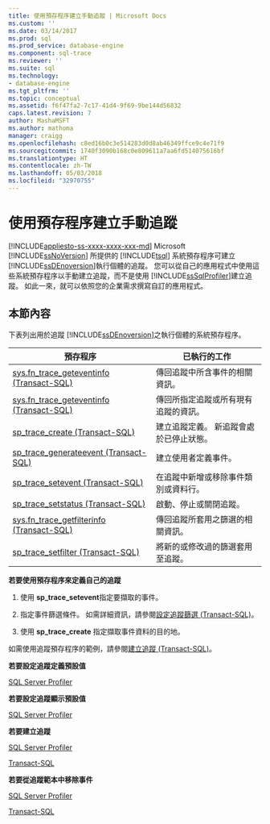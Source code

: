 ```yaml
---
title: 使用預存程序建立手動追蹤 | Microsoft Docs
ms.custom: ''
ms.date: 03/14/2017
ms.prod: sql
ms.prod_service: database-engine
ms.component: sql-trace
ms.reviewer: ''
ms.suite: sql
ms.technology:
- database-engine
ms.tgt_pltfrm: ''
ms.topic: conceptual
ms.assetid: f6f47fa2-7c17-41d4-9f69-9be144d56832
caps.latest.revision: 7
author: MashaMSFT
ms.author: mathoma
manager: craigg
ms.openlocfilehash: c8ed16b0c3e514283d0d8ab46349ffce9c4e71f9
ms.sourcegitcommit: 1740f3090b168c0e809611a7aa6fd514075616bf
ms.translationtype: HT
ms.contentlocale: zh-TW
ms.lasthandoff: 05/03/2018
ms.locfileid: "32970755"
---
```

# <a name="create-manual-traces-using-stored-procedures"></a>使用預存程序建立手動追蹤
[!INCLUDE[appliesto-ss-xxxx-xxxx-xxx-md](../../includes/appliesto-ss-xxxx-xxxx-xxx-md.md)]
  Microsoft [!INCLUDE[ssNoVersion](../../includes/ssnoversion-md.md)] 所提供的 [!INCLUDE[tsql](../../includes/tsql-md.md)] 系統預存程序可建立 [!INCLUDE[ssDEnoversion](../../includes/ssdenoversion-md.md)]執行個體的追蹤。 您可以從自己的應用程式中使用這些系統預存程序以手動建立追蹤，而不是使用 [!INCLUDE[ssSqlProfiler](../../includes/sssqlprofiler-md.md)]建立追蹤。 如此一來，就可以依照您的企業需求撰寫自訂的應用程式。  
  
## <a name="in-this-section"></a>本節內容  
 下表列出用於追蹤 [!INCLUDE[ssDEnoversion](../../includes/ssdenoversion-md.md)]之執行個體的系統預存程序。  
  
|預存程序|已執行的工作|  
|----------------------|--------------------|  
|[sys.fn_trace_geteventinfo &#40;Transact-SQL&#41;](../../relational-databases/system-functions/sys-fn-trace-geteventinfo-transact-sql.md)|傳回追蹤中所含事件的相關資訊。|  
|[sys.fn_trace_geteventinfo &#40;Transact-SQL&#41;](../../relational-databases/system-functions/sys-fn-trace-getinfo-transact-sql.md)|傳回所指定追蹤或所有現有追蹤的資訊。|  
|[sp_trace_create &#40;Transact-SQL&#41;](../../relational-databases/system-stored-procedures/sp-trace-create-transact-sql.md)|建立追蹤定義。 新追蹤會處於已停止狀態。|  
|[sp_trace_generateevent &#40;Transact-SQL&#41;](../../relational-databases/system-stored-procedures/sp-trace-generateevent-transact-sql.md)|建立使用者定義事件。|  
|[sp_trace_setevent &#40;Transact-SQL&#41;](../../relational-databases/system-stored-procedures/sp-trace-setevent-transact-sql.md)|在追蹤中新增或移除事件類別或資料行。|  
|[sp_trace_setstatus &#40;Transact-SQL&#41;](../../relational-databases/system-stored-procedures/sp-trace-setstatus-transact-sql.md)|啟動、停止或關閉追蹤。|  
|[sys.fn_trace_getfilterinfo &#40;Transact-SQL&#41;](../../relational-databases/system-functions/sys-fn-trace-getfilterinfo-transact-sql.md)|傳回追蹤所套用之篩選的相關資訊。|  
|[sp_trace_setfilter &#40;Transact-SQL&#41;](../../relational-databases/system-stored-procedures/sp-trace-setfilter-transact-sql.md)|將新的或修改過的篩選套用至追蹤。|  
  
 **若要使用預存程序來定義自己的追蹤**  
  
1.  使用 **sp_trace_setevent**指定要擷取的事件。  
  
2.  指定事件篩選條件。 如需詳細資訊，請參閱[設定追蹤篩選 &#40;Transact-SQL&#41;](../../relational-databases/sql-trace/set-a-trace-filter-transact-sql.md)。  
  
3.  使用 **sp_trace_create** 指定擷取事件資料的目的地。  
  
 如需使用追蹤預存程序的範例，請參閱[建立追蹤 &#40;Transact-SQL&#41;](../../relational-databases/sql-trace/create-a-trace-transact-sql.md)。  
  
 **若要設定追蹤定義預設值**  
  
 [SQL Server Profiler](../../tools/sql-server-profiler/set-trace-definition-defaults-sql-server-profiler.md)  
  
 **若要設定追蹤顯示預設值**  
  
 [SQL Server Profiler](../../tools/sql-server-profiler/set-trace-display-defaults-sql-server-profiler.md)  
  
 **若要建立追蹤**  
  
 [SQL Server Profiler](../../tools/sql-server-profiler/create-a-trace-sql-server-profiler.md)  
  
 [Transact-SQL](../../relational-databases/sql-trace/create-a-trace-transact-sql.md)  
  
 **若要從追蹤範本中移除事件**  
  
 [SQL Server Profiler](../../tools/sql-server-profiler/specify-events-and-data-columns-for-a-trace-file-sql-server-profiler.md)  
  
 [Transact-SQL](../../relational-databases/system-stored-procedures/sp-trace-setevent-transact-sql.md)  
  
  

